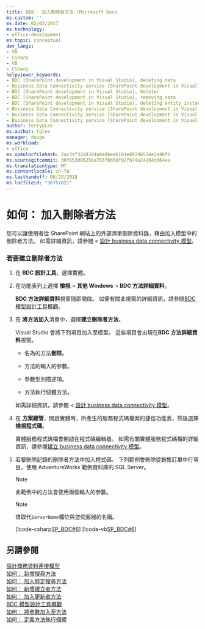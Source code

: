 ```yaml
---
title: 如何： 加入刪除者方法 |Microsoft Docs
ms.custom: ''
ms.date: 02/02/2017
ms.technology:
- office-development
ms.topic: conceptual
dev_langs:
- VB
- CSharp
- VB
- CSharp
helpviewer_keywords:
- BDC [SharePoint development in Visual Studio], deleting data
- Business Data Connectivity service [SharePoint development in Visual Studio], Deleter
- BDC [SharePoint development in Visual Studio], Deleter
- BDC [SharePoint development in Visual Studio], removing data
- BDC [SharePoint development in Visual Studio], deleting entity instances
- Business Data Connectivity service [SharePoint development in Visual Studio], deleting entity instances
- Business Data Connectivity service [SharePoint development in Visual Studio], deleting data
- Business Data Connectivity service [SharePoint development in Visual Studio], removing data
author: TerryGLee
ms.author: tglee
manager: douge
ms.workload:
- office
ms.openlocfilehash: 2ac3df32dd384a6e8beeb164e897d6534e2a96fb
ms.sourcegitcommit: 30f653d9625ba763f6b58f02fb74a24204d064ea
ms.translationtype: MT
ms.contentlocale: zh-TW
ms.lasthandoff: 06/25/2018
ms.locfileid: "36757821"
---
```

# <a name="how-to-add-a-deleter-method"></a>如何： 加入刪除者方法
  您可以讓使用者從 SharePoint 網站上的外部清單刪除資料錄，藉由加入模型中的刪除者方法。 如需詳細資訊，請參閱 <<c0> [ 設計 business data connectivity 模型](../sharepoint/designing-a-business-data-connectivity-model.md)。  
  
### <a name="to-create-a-deleter-method"></a>若要建立刪除者方法  
  
1.  在  **BDC 設計工具**，選擇實體。  
  
2.  在功能表列上選擇 **檢視** > **其他 Windows** > **BDC 方法詳細資料**。  
  
     **BDC 方法詳細資料**視窗隨即開啟。 如需有關此視窗的詳細資訊，請參閱[BDC 模型設計工具概觀](../sharepoint/bdc-model-design-tools-overview.md)。  
  
3.  在 **將方法加入**清單中，選擇**建立刪除者方法**。  
  
     Visual Studio 會將下列項目加入至模型。 這些項目會出現在**BDC 方法詳細資料**視窗。  
  
    -   名為的方法**刪除**。  
  
    -   方法的輸入的參數。  
  
    -   參數型別描述項。  
  
    -   方法執行個體方法。  
  
     如需詳細資訊，請參閱 <<c0> [ 設計 business data connectivity 模型](../sharepoint/designing-a-business-data-connectivity-model.md)。  
  
4.  在 **方案總管**，開啟實體時，所產生的服務程式碼檔案的捷徑功能表，然後選擇**檢視程式碼**。  
  
     實體服務程式碼檔會開啟在程式碼編輯器。 如需有關實體服務程式碼檔的詳細資訊，請參閱[建立 business data connectivity 模型](../sharepoint/creating-a-business-data-connectivity-model.md)。  
  
5.  若要刪除記錄的刪除者方法中加入程式碼。 下列範例會刪除從銷售訂單中行項目，使用 AdventureWorks 範例資料庫的 SQL Server。  
  
    > [!NOTE]  
    >  此範例中的方法會使用兩個輸入的參數。  
  
    > [!NOTE]  
    >  值取代`ServerName`欄位與您伺服器的名稱。  
  
     [!code-csharp[SP_BDC#6](../sharepoint/codesnippet/CSharp/SP_BDC/bdcmodel1/salesorderdetailservice.cs#6)]
     [!code-vb[SP_BDC#6](../sharepoint/codesnippet/VisualBasic/sp_bdc/bdcmodel1/salesorderdetailservice.vb#6)]  
  
## <a name="see-also"></a>另請參閱
 [設計商務資料連接模型](../sharepoint/designing-a-business-data-connectivity-model.md)   
 [如何： 新增搜尋方法](../sharepoint/how-to-add-a-finder-method.md)   
 [如何： 加入特定搜尋方法](../sharepoint/how-to-add-a-specific-finder-method.md)   
 [如何： 新增建立者方法](../sharepoint/how-to-add-a-creator-method.md)   
 [如何： 加入更新者方法](../sharepoint/how-to-add-an-updater-method.md)   
 [BDC 模型設計工具概觀](../sharepoint/bdc-model-design-tools-overview.md)   
 [如何： 將參數加入至方法](../sharepoint/how-to-add-a-parameter-to-a-method.md)   
 [如何： 定義方法執行個體](../sharepoint/how-to-define-a-method-instance.md)  
  
  
